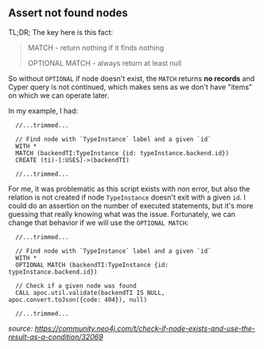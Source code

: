 ## Assert not found nodes

TL;DR; The key here is this fact:

> MATCH - return nothing if it finds nothing
>
> OPTIONAL MATCH - always return at least null

<!--more-->

So without `OPTIONAL` if node doesn't exist, the `MATCH` returns **no records** and Cyper query is not continued, which makes sens as we don't have "items" on which we can operate later.

In my example, I had:

```cypher
  //...trimmed...

  // Find node with `TypeInstance` label and a given `id`
  WITH *
  MATCH (backendTI:TypeInstance {id: typeInstance.backend.id})
  CREATE (ti)-[:USES]->(backendTI)

  //...trimmed...
```

For me, it was problematic as this script exists with non error, but also the relation is not created if node `TypeInstance` doesn't exit with a given `id`.
I could do an assertion on the number of executed statements, but it's more guessing that really knowing what was the issue.
Fortunately, we can change that behavior if we will use the `OPTIONAL MATCH`:

```cypher
  //...trimmed...

  // Find node with `TypeInstance` label and a given `id`
  WITH *
  OPTIONAL MATCH (backendTI:TypeInstance {id: typeInstance.backend.id})

  // Check if a given node was found
  CALL apoc.util.validate(backendTI IS NULL, apoc.convert.toJson({code: 404}), null)

  //...trimmed...
```

_source: https://community.neo4j.com/t/check-if-node-exists-and-use-the-result-as-a-condition/32069_
